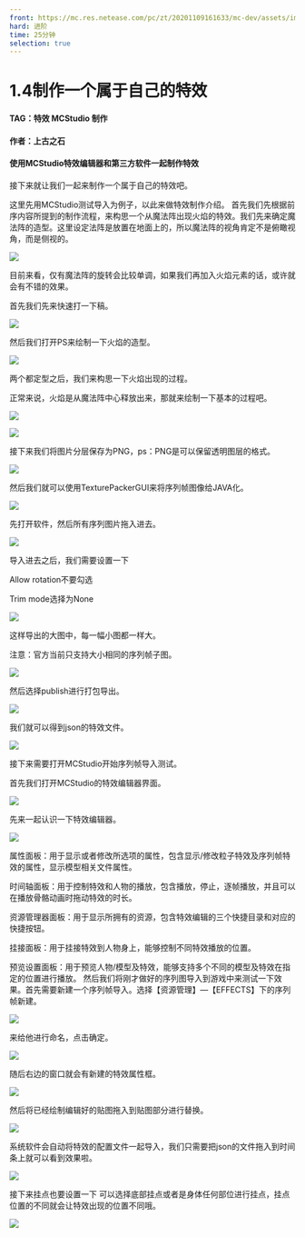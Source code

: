 ```yaml
---
front: https://mc.res.netease.com/pc/zt/20201109161633/mc-dev/assets/img/4_4.fa202650.png
hard: 进阶
time: 25分钟
selection: true
---
```


# 1.4制作一个属于自己的特效



#### TAG：特效 MCStudio 制作

#### 作者：上古之石



#### 使用MCStudio特效编辑器和第三方软件一起制作特效

接下来就让我们一起来制作一个属于自己的特效吧。



这里先用MCStudio测试导入为例子，以此来做特效制作介绍。
首先我们先根据前序内容所提到的制作流程，来构思一个从魔法阵出现火焰的特效。我们先来确定魔法阵的造型。这里设定法阵是放置在地面上的，所以魔法阵的视角肯定不是俯瞰视角，而是侧视的。

![](./images/4_1.png)



目前来看，仅有魔法阵的旋转会比较单调，如果我们再加入火焰元素的话，或许就会有不错的效果。

首先我们先来快速打一下稿。

![](./images/4_2.png)



然后我们打开PS来绘制一下火焰的造型。

![](./images/4_3.png)



两个都定型之后，我们来构思一下火焰出现的过程。

正常来说，火焰是从魔法阵中心释放出来，那就来绘制一下基本的过程吧。

![](./images/4_4.png)



![](./images/4_5.png)



接下来我们将图片分层保存为PNG，ps：PNG是可以保留透明图层的格式。

![](./images/4_6.png)



然后我们就可以使用TexturePackerGUI来将序列帧图像给JAVA化。

![](./images/4_7.png)



先打开软件，然后所有序列图片拖入进去。

![](./images/4_8.png)



导入进去之后，我们需要设置一下

Allow rotation不要勾选

Trim mode选择为None

![](./images/4_9.png)



这样导出的大图中，每一幅小图都一样大。

注意：官方当前只支持大小相同的序列帧子图。

![](./images/4_10.png)



然后选择publish进行打包导出。

![](./images/4_11.png)



我们就可以得到json的特效文件。

![](./images/4_12.png)



接下来需要打开MCStudio开始序列帧导入测试。

首先我们打开MCStudio的特效编辑器界面。

![](./images/4_13.png)



先来一起认识一下特效编辑器。

![](./images/4_14.png)



属性面板：用于显示或者修改所选项的属性，包含显示/修改粒子特效及序列帧特效的属性，显示模型相关文件属性。

时间轴面板：用于控制特效和人物的播放，包含播放，停止，逐帧播放，并且可以在播放骨骼动画时拖动特效的时长。

资源管理器面板：用于显示所拥有的资源，包含特效编辑的三个快捷目录和对应的快捷按钮。

挂接面板：用于挂接特效到人物身上，能够控制不同特效播放的位置。

预览设置面板：用于预览人物/模型及特效，能够支持多个不同的模型及特效在指定的位置进行播放。
然后我们将刚才做好的序列图导入到游戏中来测试一下效果。首先需要新建一个序列帧导入。选择【资源管理】—【EFFECTS】下的序列帧新建。

![](./images/4_15.png)



来给他进行命名，点击确定。

![](./images/4_16.png)



随后右边的窗口就会有新建的特效属性框。

![](./images/4_17.png)



然后将已经绘制编辑好的贴图拖入到贴图部分进行替换。

![](./images/4_18.png)



系统软件会自动将特效的配置文件一起导入，我们只需要把json的文件拖入到时间条上就可以看到效果啦。

![](./images/4_19.png)



接下来挂点也要设置一下 可以选择底部挂点或者是身体任何部位进行挂点，挂点位置的不同就会让特效出现的位置不同哦。

![](./images/4_20.png)
